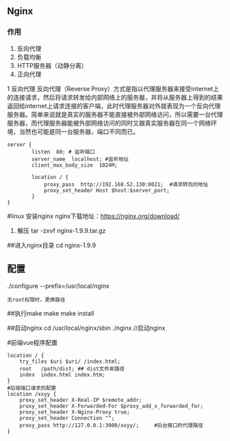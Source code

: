 ## Nginx

### 作用
1. 反向代理
2. 负载均衡
3. HTTP服务器（动静分离）
4. 正向代理

1 反向代理
反向代理（Reverse Proxy）方式是指以代理服务器来接受internet上的连接请求，然后将请求转发给内部网络上的服务器，并将从服务器上得到的结果返回给internet上请求连接的客户端，此时代理服务器对外就表现为一个反向代理服务器。简单来说就是真实的服务器不能直接被外部网络访问，所以需要一台代理服务器，而代理服务器能被外部网络访问的同时又跟真实服务器在同一个网络环境，当然也可能是同一台服务器，端口不同而已。
```
server {
        listen  80; # 监听端口
        server_name  localhost; #监听地址
        client_max_body_size  1024M;

        location / {
            proxy_pass  http://192.168.52.130:8021;  #请求转向的地址
            proxy_set_header Host $host:$server_port;
        }
}

```







#linux 安装nginx
nginx下载地址：https://nginx.org/download/

1. 解压
tar -zxvf nginx-1.9.9.tar.gz

##进入nginx目录
cd nginx-1.9.9
## 配置 
./configure --prefix=/usr/local/nginx 
```
无root权限时，更换路径
```

##执行make
make 
make install

##启动nginx 
cd /usr/local/nginx/sbin
./nginx //启动nginx



#前端vue程序配置
```
location / {
	try_files $uri $uri/ /index.html;
    root   /path/dist; ## dist文件夹路径
    index  index.html index.htm;
}
#后端端口请求的配置
location /xxyy {                 
    proxy_set_header X-Real-IP $remote_addr;
    proxy_set_header X-Forwarded-For $proxy_add_x_forwarded_for;
    proxy_set_header X-Nginx-Proxy true;
    proxy_set_header Connection "";
    proxy_pass http://127.0.0.1:3000/xxyy/;     #后台接口的代理路径
}
```